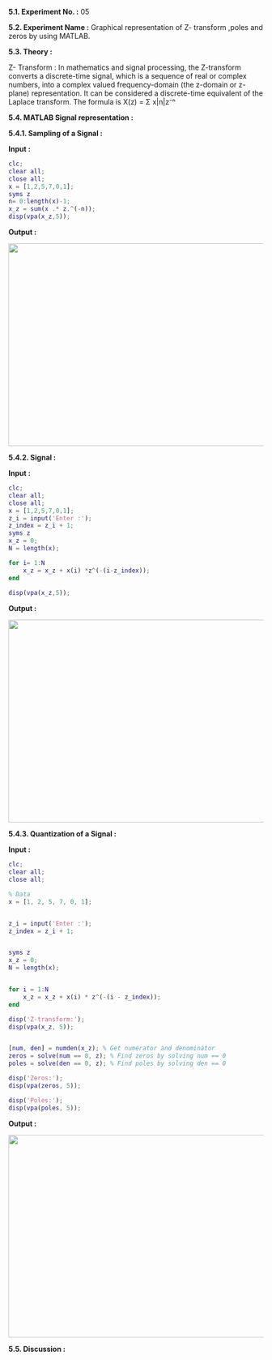 
**5.1. Experiment No. :** 05

**5.2. Experiment Name :** Graphical representation of Z- transform ,poles and zeros by using MATLAB.

**5.3. Theory :**

<p text-align="justify">
  
Z- Transform : 
In mathematics and signal processing, the Z-transform converts a discrete-time signal, which is a sequence of real or complex numbers, into a complex valued frequency-domain (the z-domain or z-plane) representation. It can be considered a discrete-time equivalent of the Laplace transform. The formula is X(z) = Σ x|n|z⁻ⁿ

</p>



**5.4. MATLAB Signal representation :**

**5.4.1. Sampling of a Signal :**

**Input :**

```matlab
clc;
clear all;
close all;
x = [1,2,5,7,0,1];
syms z
n= 0:length(x)-1;
x_z = sum(x .* z.^(-n));
disp(vpa(x_z,5));

```

**Output :**

<p align="center">

 <img src="" height="400px" width="600px"/>

</p>



**5.4.2.  Signal :** 

**Input :**

```matlab
clc;
clear all;
close all;
x = [1,2,5,7,0,1];
z_i = input('Enter :');
z_index = z_i + 1;
syms z
x_z = 0;
N = length(x);

for i= 1:N
    x_z = x_z + x(i) *z^(-(i-z_index));
end
 
disp(vpa(x_z,5));

```

**Output :**

<p align="center">
 
  <img src="" height="400px" width="600px"/>

</p>



**5.4.3. Quantization of a Signal :** 

**Input :**

```matlab
clc;
clear all;
close all;

% Data
x = [1, 2, 5, 7, 0, 1];


z_i = input('Enter :');
z_index = z_i + 1;


syms z
x_z = 0;
N = length(x);


for i = 1:N
    x_z = x_z + x(i) * z^(-(i - z_index));
end

disp('Z-transform:');
disp(vpa(x_z, 5));


[num, den] = numden(x_z); % Get numerator and denominator
zeros = solve(num == 0, z); % Find zeros by solving num == 0
poles = solve(den == 0, z); % Find poles by solving den == 0

disp('Zeros:');
disp(vpa(zeros, 5));

disp('Poles:');
disp(vpa(poles, 5));


```

**Output :**

<p align="center">
 
  <img src="" height="400px" width="600px"/>
 
</p>


**5.5. Discussion :**

<p align="justify">
  


</p>
 


